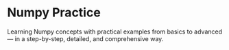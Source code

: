 # Numpy Practice

Learning Numpy concepts with practical examples from basics to advanced — in a step-by-step, detailed, and comprehensive way.
